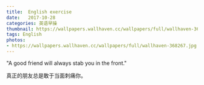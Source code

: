 ```yaml
---
title:  English exercise
date:   2017-10-28
categories: 英语早操
thumbnail: https://wallpapers.wallhaven.cc/wallpapers/full/wallhaven-368267.jpg
tags: English
photos:
- https://wallpapers.wallhaven.cc/wallpapers/full/wallhaven-368267.jpg
---
```


"A good friend will always stab you in the front."
<p>真正的朋友总是敢于当面刺痛你。</p>
